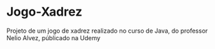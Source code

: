 # Jogo-Xadrez
Projeto de um jogo de xadrez realizado no curso de Java, do professor Nelio Alvez, públicado na Udemy
